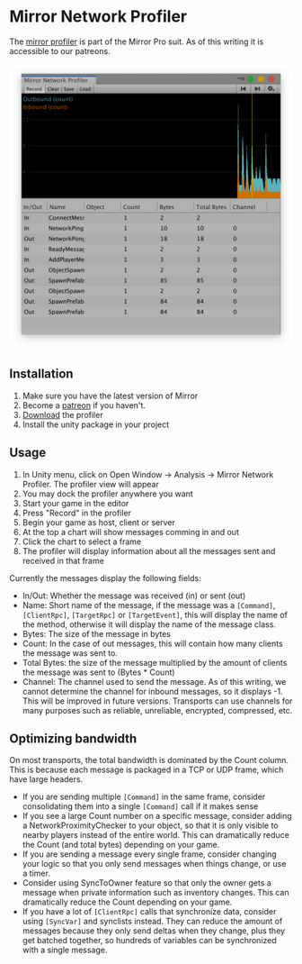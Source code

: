 # Mirror Network Profiler

The [mirror profiler](https://mirror-networking.com/download/mirror-profiler/) is part of the Mirror Pro suit.
As of this writing it is accessible to our patreons.

![Network Profiler](Profiler.png)

## Installation

1. Make sure you have the latest version of Mirror
2. Become a [patreon](https://www.patreon.com/MirrorNetworking) if you haven't.
3. [Download](https://mirror-networking.com/download/mirror-profiler/) the profiler
4. Install the unity package in your project


## Usage
1. In Unity menu,  click on Open Window -> Analysis -> Mirror Network Profiler.  The profiler view will appear
2. You may dock the profiler anywhere you want
3. Start your game in the editor
4. Press "Record" in the profiler
5. Begin your game as host, client or server
6. At the top a chart will show messages comming in and out   
7. Click the chart to select a frame
8. The profiler will display information about all the messages sent and received in that frame

Currently the messages display the following fields:

* In/Out: Whether the message was received (in) or sent (out)
* Name: Short name of the message,  if the message was a `[Command]`, `[ClientRpc]`, `[TargetRpc]` or `[TargetEvent]`,  this will display the name of the method,  otherwise it will display the name of the message class.
* Bytes: The size of the message in bytes
* Count: In the case of out messages,  this will contain how many clients the message was sent to.
* Total Bytes:  the size of the message multiplied by the amount of clients the message was sent to (Bytes * Count)
* Channel: The channel used to send the message.  As of this writing,  we cannot determine the channel for inbound messages, so it displays -1.  This will be improved in future versions. Transports can use channels for many purposes such as reliable, unreliable, encrypted, compressed, etc.

## Optimizing bandwidth

On most transports, the total bandwidth is dominated by the Count column.  This is because each message is packaged in a TCP or UDP frame,  which have large headers. 

* If you are sending multiple `[Command]` in the same frame,  consider consolidating them into a single `[Command]` call if it makes sense
* If you see a large Count number on a specific message,  consider adding a NetworkProximityChecker to your object,  so that it is only visible to nearby players instead of the entire world. This can dramatically reduce the Count (and total bytes) depending on your game.
* If you are sending a message every single frame,  consider changing your logic so that you only send messages when things change,  or use a timer.
* Consider using SyncToOwner feature so that only the owner gets a message when private information such as inventory changes. This can dramatically reduce the Count depending on your game.
* If you have a lot of `[ClientRpc]` calls that synchronize data,  consider using `[SyncVar]` and synclists instead.  They can reduce the amount of messages because they only send deltas when they change,  plus they get batched together, so hundreds of variables can be synchronized with a single message.

